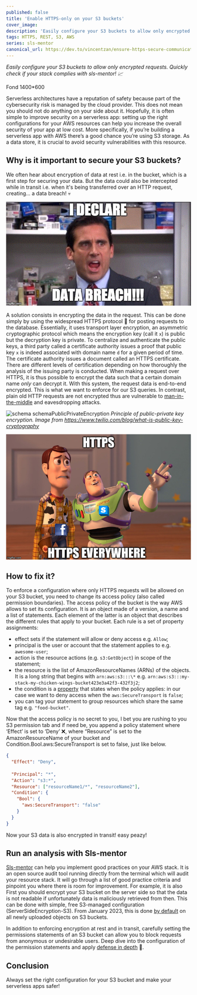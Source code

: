 ```yaml
---
published: false
title: 'Enable HTTPS-only on your S3 buckets'
cover_image:
description: 'Easily configure your S3 buckets to allow only encrypted requests. Quickly check if your stack complies with sls-mentor! 📈'
tags: HTTPS, REST, S3, AWS
series: sls-mentor
canonical_url: https://dev.to/vincentzan/ensure-https-secure-communication-with-your-s3-bucket
---
```


_Easily configure your S3 buckets to allow only encrypted requests. Quickly check if your stack complies with sls-mentor! 📈_

Fond 1400\*600

Serverless architectures have a reputation of safety because part of the cybersecurity risk is managed by the cloud provider. This does not mean you should not do anything on your side about it. Hopefully, it is often simple to improve security on a serverless app: setting up the right configurations for your AWS resources can help you increase the overall security of your app at low cost. More specifically, if you’re building a serverless app with AWS there’s a good chance you’re using S3 storage. As a data store, it is crucial to avoid security vulnerabilities with this resource.


## Why is it important to secure your S3 buckets?

We often hear about encryption of data at rest i.e. in the bucket, which is a first step for securing your data. But the data could also be intercepted while in transit i.e. when it's being transferred over an HTTP request, creating... a data breach! 💀

![meme data breach](./assets/meme-data-breach.gif 'meme data breach')

A solution consists in encrypting the data in the request. This can be done simply by using the widespread HTTPS protocol 🤝 for posting requests to the database. Essentially, it uses transport layer encryption, an asymmetric cryptographic protocol which means the encryption key (call it `x`) is public but the decryption key is private.  To centralize and authenticate the public keys, a third party called a certificate authority issues a proof that public key `x` is indeed associated with domain name `d` for a given period of time. The certificate authority issues a document called an HTTPS certificate. There are different levels of certification depending on how thoroughly the analysis of the issuing party is conducted. When making a request over HTTPS, it is thus possible to encrypt the data such that a certain domain name _only_ can decrypt it. With this system, the request data is end-to-end encrypted. This is what we want to enforce for our S3 queries.
In contrast, plain old HTTP requests are not encrypted thus are vulnerable to [man-in-the-middle](https://csrc.nist.gov/glossary/term/man_in_the_middle_attack) and eavesdropping attacks.

![schema schemaPublicPrivateEncryption](./assets/public-key-cryptography.jpg, 'asymmetric cryptography schema')
*Principle of public-private key encryption. Image from https://www.twilio.com/blog/what-is-public-key-cryptography*

![meme https](./assets/meme-https.jpg 'meme https')

## How to fix it?

To enforce a configuration where only HTTPS requests will be allowed on your S3 bucket, you need to change its access policy (also called permission boundaries). The access policy of the bucket is the way AWS allows to set its configuration. It is an object made of a version, a name and a list of statements. Each element of the latter is an object that describes the different rules that apply to your bucket. Each rule is a set of property assignments:

- effect sets if the statement will allow or deny access e.g. `Allow`;
- principal is the user or account that the statement applies to e.g. `awesome-user`;
- action is the resource actions (e.g. `s3:GetObject`) in scope of the statement;
- the resource is the list of AmazonResourceNames (ARNs) of the objects. It is a long string that begins with `arn:aws:s3:::\*` e.g. `arn:aws:s3:::my-stack-my-chicken-wings-bucket423e3a42f3-432f3j2`;
- the condition is a [property](https://docs.aws.amazon.com/AmazonS3/latest/userguide/amazon-s3-policy-keys.html) that states when the policy applies: in our case we want to deny access when the `aws:SecureTransport` is `false`;
- you can tag your statement to group resources which share the same tag e.g. `"food-bucket"`.

Now that the access policy is no secret to you, I bet you are rushing to you S3 permission tab and if need be, you append a policy statement where ‘Effect’ is set to ‘Deny’ ❌, where “Resource” is set to the AmazonResourceName of your bucket and Condition.Bool.aws:SecureTransport is set to false, just like below.

```json
{
  "Effect": "Deny",

  "Principal": "*",
  "Action": "s3:*",
  "Resource": ["resourceName1/*", "resourceName2"],
  "Condition": {
    "Bool": {
      "aws:SecureTransport": "false"
    }
  }
}
```

Now your S3 data is also encrypted in transit! easy peazy!

## Run an analysis with Sls-mentor

[Sls-mentor](https://sls-mentor.dev/) can help you implement good practices on your AWS stack. It is an open source audit tool running directly from the terminal which will audit your resource stack. It will go through a list of good practice criteria and pinpoint you where there is room for improvement. For example, it is also First you should encrypt your S3 bucket on the server side so that the data is not readable if unfortunately data is maliciously retrieved from then. This can be done with simple, free S3-managed configuration (ServerSideEncryption-S3). From January 2023, this is done [by default](https://docs.aws.amazon.com/AmazonS3/latest/userguide/bucket-encryption.html) on all newly uploaded objects on S3 buckets.

In addition to enforcing encryption at rest and in transit, carefully setting the permissions statements of an S3 bucket can allow you to block requests from anonymous or undesirable users. Deep dive into the configuration of the permission statements and apply [defense in depth](https://aws.amazon.com/blogs/security/how-to-use-bucket-policies-and-apply-defense-in-depth-to-help-secure-your-amazon-s3-data/) 🤿.

## Conclusion

Always set the right configuration for your S3 bucket and make your serverless apps safer!

